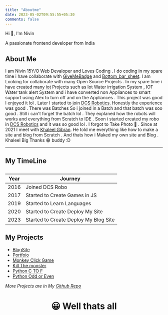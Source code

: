 ```yaml
---
title: "Aboutme"
date: 2023-05-02T09:55:55+05:30
comments: false
---
```

Hi 👋, I'm Nivin

A passionate frontend developer from India


## About Me 

I am Nivin 15Y/O Web Devaloper and Loves Coding . I do coding in my spare time i have collaborate with [GiveMeBadge](https://givemebadge.alexflipnote.dev/) and [Bottom_bar_sheet](https://github.com/Frezyx/bottom_bar_with_sheet). I am Looking for collaborate with many Open Source Projects . In my spare time i have created many [iot](https://www.oracle.com/in/internet-of-things/what-is-iot/#:~:text=What%20is%20IoT%3F,and%20systems%20over%20the%20internet.) Projects such as Iot Water irrigation System , IOT Water tank alert System and i have converted non Appliances to smart support using Alex to turn off and on the Appliances . This project was good I enjoyed it lol . Later I started to join  [DCS Robotics](https://dcsrobo.com/). Honestly the experience was good . There was Batches So i joined in a Batch and that batch was soo good . Still i can't forget the batch lol . They explaned how the robots will works and everything from Scratch to IDE . Soon i started created my robo in [DCS Robotics](https://dcsrobo.com/) and it was so good lol . 
I forgot to Take Photo 😬 . Since at 2021 I meet with [Khaleel Gibran](https://github.com/khalby786). He told me everything like how to make a site and blog from Scratch . And thats how i Maked my own site and Blog . Khaleel Big Thanks 😁 buddy :D

---

## My TimeLine


<h2 align ="center">

| Year | Journey|
|------|--------|
|2016|Joined DCS Robo|
|2017|Started to Create Games in JS|
|2019|Started to Learn Languages |
|2020|Started to Create Deploy My Site |
|2023|Started to Create Deploy My Blog Site |

</h2> 


## My Projects 

- [BlogSite](https://github.com/Nivin389/Blog)
- [Portfoio](https://github.com/Nivin389/PortfolioWebsite)
- [Monkey Click Game](https://github.com/Nivin389/Monkey-Face-in-Js-)
- [Kill The monster](https://github.com/Nivin389/Kill-the-Monster-)
- [Python C TO F](https://github.com/Nivin389/Celsius-to-Fahrenheit)
- [Python Odd or Even](https://github.com/Nivin389/Odd-or-Even)

*More Projects are in My [Github Repo](https://github.com/Nivin389?tab=repositories)*

<h1 align="center"> 😀 Well thats all </h1>